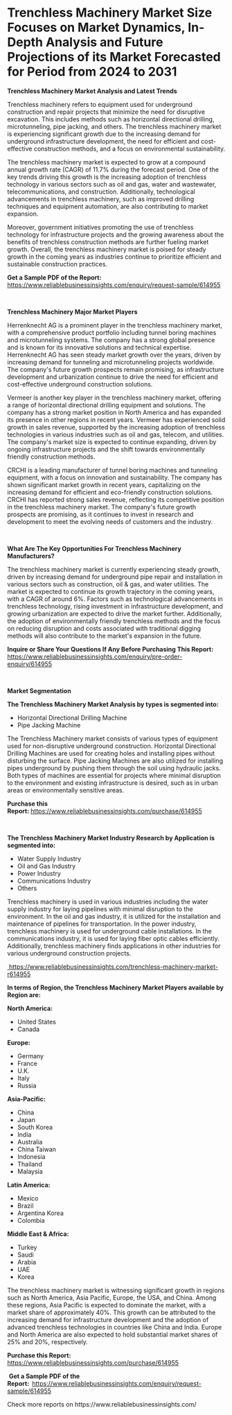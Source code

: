 <p><h1>Trenchless Machinery Market Size Focuses on Market Dynamics, In-Depth Analysis and Future Projections of its Market Forecasted for Period from 2024 to 2031</h1></p><p><strong>Trenchless Machinery Market Analysis and Latest Trends</strong></p>
<p><p>Trenchless machinery refers to equipment used for underground construction and repair projects that minimize the need for disruptive excavation. This includes methods such as horizontal directional drilling, microtunneling, pipe jacking, and others. The trenchless machinery market is experiencing significant growth due to the increasing demand for underground infrastructure development, the need for efficient and cost-effective construction methods, and a focus on environmental sustainability.</p><p>The trenchless machinery market is expected to grow at a compound annual growth rate (CAGR) of 11.7% during the forecast period. One of the key trends driving this growth is the increasing adoption of trenchless technology in various sectors such as oil and gas, water and wastewater, telecommunications, and construction. Additionally, technological advancements in trenchless machinery, such as improved drilling techniques and equipment automation, are also contributing to market expansion.</p><p>Moreover, government initiatives promoting the use of trenchless technology for infrastructure projects and the growing awareness about the benefits of trenchless construction methods are further fueling market growth. Overall, the trenchless machinery market is poised for steady growth in the coming years as industries continue to prioritize efficient and sustainable construction practices.</p></p>
<p><strong>Get a Sample PDF of the Report:&nbsp;</strong> <a href="https://www.reliablebusinessinsights.com/enquiry/request-sample/614955">https://www.reliablebusinessinsights.com/enquiry/request-sample/614955</a></p>
<p>&nbsp;</p>
<p><strong>Trenchless Machinery Major Market Players</strong></p>
<p><p>Herrenknecht AG is a prominent player in the trenchless machinery market, with a comprehensive product portfolio including tunnel boring machines and microtunneling systems. The company has a strong global presence and is known for its innovative solutions and technical expertise. Herrenknecht AG has seen steady market growth over the years, driven by increasing demand for tunneling and microtunneling projects worldwide. The company's future growth prospects remain promising, as infrastructure development and urbanization continue to drive the need for efficient and cost-effective underground construction solutions.</p><p>Vermeer is another key player in the trenchless machinery market, offering a range of horizontal directional drilling equipment and solutions. The company has a strong market position in North America and has expanded its presence in other regions in recent years. Vermeer has experienced solid growth in sales revenue, supported by the increasing adoption of trenchless technologies in various industries such as oil and gas, telecom, and utilities. The company's market size is expected to continue expanding, driven by ongoing infrastructure projects and the shift towards environmentally friendly construction methods.</p><p>CRCHI is a leading manufacturer of tunnel boring machines and tunneling equipment, with a focus on innovation and sustainability. The company has shown significant market growth in recent years, capitalizing on the increasing demand for efficient and eco-friendly construction solutions. CRCHI has reported strong sales revenue, reflecting its competitive position in the trenchless machinery market. The company's future growth prospects are promising, as it continues to invest in research and development to meet the evolving needs of customers and the industry.</p></p>
<p>&nbsp;</p>
<p><strong>What Are The Key Opportunities For Trenchless Machinery Manufacturers?</strong></p>
<p><p>The trenchless machinery market is currently experiencing steady growth, driven by increasing demand for underground pipe repair and installation in various sectors such as construction, oil & gas, and water utilities. The market is expected to continue its growth trajectory in the coming years, with a CAGR of around 6%. Factors such as technological advancements in trenchless technology, rising investment in infrastructure development, and growing urbanization are expected to drive the market further. Additionally, the adoption of environmentally friendly trenchless methods and the focus on reducing disruption and costs associated with traditional digging methods will also contribute to the market's expansion in the future.</p></p>
<p><strong>Inquire or Share Your Questions If Any Before Purchasing This Report:</strong> <a href="https://www.reliablebusinessinsights.com/enquiry/pre-order-enquiry/614955">https://www.reliablebusinessinsights.com/enquiry/pre-order-enquiry/614955</a></p>
<p>&nbsp;</p>
<p><strong>Market Segmentation</strong></p>
<p><strong>The Trenchless Machinery Market Analysis by types is segmented into:</strong></p>
<p><ul><li>Horizontal Directional Drilling Machine</li><li>Pipe Jacking Machine</li></ul></p>
<p><p>The Trenchless Machinery market consists of various types of equipment used for non-disruptive underground construction. Horizontal Directional Drilling Machines are used for creating holes and installing pipes without disturbing the surface. Pipe Jacking Machines are also utilized for installing pipes underground by pushing them through the soil using hydraulic jacks. Both types of machines are essential for projects where minimal disruption to the environment and existing infrastructure is desired, such as in urban areas or environmentally sensitive areas.</p></p>
<p><strong>Purchase this Report:&nbsp;</strong><a href="https://www.reliablebusinessinsights.com/purchase/614955">https://www.reliablebusinessinsights.com/purchase/614955</a></p>
<p>&nbsp;</p>
<p><strong>The Trenchless Machinery Market Industry Research by Application is segmented into:</strong></p>
<p><ul><li>Water Supply Industry</li><li>Oil and Gas Industry</li><li>Power Industry</li><li>Communications Industry</li><li>Others</li></ul></p>
<p><p>Trenchless machinery is used in various industries including the water supply industry for laying pipelines with minimal disruption to the environment. In the oil and gas industry, it is utilized for the installation and maintenance of pipelines for transportation. In the power industry, trenchless machinery is used for underground cable installations. In the communications industry, it is used for laying fiber optic cables efficiently. Additionally, trenchless machinery finds applications in other industries for various underground construction projects.</p></p>
<p><a href="https://www.reliablebusinessinsights.com/trenchless-machinery-market-r614955">&nbsp;https://www.reliablebusinessinsights.com/trenchless-machinery-market-r614955</a></p>
<p><strong>In terms of Region, the Trenchless Machinery Market Players available by Region are:</strong></p>
<p>
    <p> <strong> North America: </strong>
        <ul>
            <li>United States</li>
            <li>Canada</li>
        </ul>
        </p> 
    <p> <strong> Europe: </strong>
        <ul>
            <li>Germany</li>
            <li>France</li>
            <li>U.K.</li>
            <li>Italy</li>
            <li>Russia</li>
        </ul>
        </p> 
    <p> <strong> Asia-Pacific: </strong>
        <ul>
            <li>China</li>
            <li>Japan</li>
            <li>South Korea</li>
            <li>India</li>
            <li>Australia</li>
            <li>China Taiwan</li>
            <li>Indonesia</li>
            <li>Thailand</li>
            <li>Malaysia</li>
        </ul>
        </p> 
    <p> <strong> Latin America: </strong>
        <ul>
            <li>Mexico</li>
            <li>Brazil</li>
            <li>Argentina Korea</li>
            <li>Colombia</li>
        </ul>
        </p> 
    <p> <strong> Middle East & Africa: </strong>
        <ul>
            <li>Turkey</li>
            <li>Saudi</li>
            <li>Arabia</li>
            <li>UAE</li>
            <li>Korea</li>
        </ul>
    </p>
    </p>
<p><p>The trenchless machinery market is witnessing significant growth in regions such as North America, Asia Pacific, Europe, the USA, and China. Among these regions, Asia Pacific is expected to dominate the market, with a market share of approximately 40%. This growth can be attributed to the increasing demand for infrastructure development and the adoption of advanced trenchless technologies in countries like China and India. Europe and North America are also expected to hold substantial market shares of 25% and 20%, respectively.</p></p>
<p><strong>Purchase this Report: </strong><a href="https://www.reliablebusinessinsights.com/purchase/614955">https://www.reliablebusinessinsights.com/purchase/614955</a></p>
<p>&nbsp;<strong>Get a Sample PDF of the Report:&nbsp;&nbsp;</strong><a href="https://www.reliablebusinessinsights.com/enquiry/request-sample/614955">https://www.reliablebusinessinsights.com/enquiry/request-sample/614955</a></p>
<p><strong></strong></p>
<p>Check more reports on https://www.reliablebusinessinsights.com/</p>